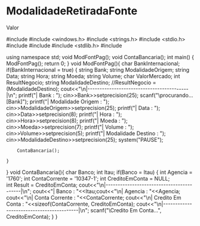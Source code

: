 # ModalidadeRetiradaFonte
Valor

#include <iostream>
#include <windows.h>
#include <strings.h>
#include <stdio.h>
#include <cstdio>
#include <iomanip>
#include <stdlib.h>
#include <cstdlib>

using namespace std;
void ModFontPag();
void ContaBancaria();
int main()
{
	ModFontPag();
	return 0;
}
void ModFontPag(){
	char BankInternacional;
	if(BankInternacional = true)
	{
		string Bank;
		string ModalidadeOrigem;
		string Data;
		string Hora;
		string Moeda;
		string Volume;
		char ValorMercado;
		int ResultNegocio;
		string ModalidadeDestino;
		//ResultNegocio = (ModalidadeDestino);
		cout<<"\n|------------------------------------------|\n";
		printf("| Bank : ");
		cin>>Bank>>setprecision(25);
		scanf("\procurando...[Bank]");
		printf("| Modalidade Origem : ");
		cin>>ModalidadeOrigem>>setprecision(25);
		printf("| Data : ");
		cin>>Data>>setprecision(8);
		printf("| Hora : ");
		cin>>Hora>>setprecision(8);
		printf("| Moeda : ");
		cin>>Moeda>>setprecision(7);
		printf("| Volume : ");
		cin>>Volume>>setprecision(5);
		printf("| Modalidade Destino : ");
		cin>>ModalidadeDestino>>setprecision(25);
		system("PAUSE");
		
		ContaBancaria();
		
	}
}
void ContaBancaria(){
	char Banco;
	int Itau;
	if(Banco = Itau)
	{
		int Agencia = '1760';
		int ContaCorrente = '10347-1';
		int CreditoEmConta = NULL;  
		int Result = CreditoEmConta;
			cout<<"\n|------------------------------------------|\n";
			cout<<"| Banco : "<<Itau;cout<<"\n| Agencia : "<<Agencia;
			cout<<"\n| Conta Corrente : "<<ContaCorrente;
			cout<<"\n| Credito Em Conta : "<<sizeof(ContaCorrente, CreditoEmConta);
			cout<<"\n|------------------------------------------|\n";
			scanf("\Credito Em Conta...", CreditoEmConta);
	}
}
